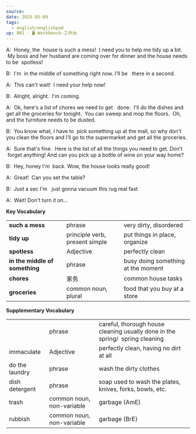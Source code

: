 ```yaml
---
source: 
date: 2025-05-09
tags:
  - english/englishpod
up: 001 - 🖥 Workbench·工作台
---
```


A:  Honey, the  house is such a mess!  I need you to help me tidy up a bit.  My boss and her husband are coming over for dinner and the house needs to be  spotless!

B:  I'm  in the middle of something right now. I'll be   there in a second.

A:  This can't wait!  I need your help now!

B:  Alright, alright.  I'm coming.

A:  Ok, here's a list of chores we need to get   done.  I'll do the dishes and get all the groceries for tonight.  You can sweep and mop the floors.  Oh, and the furniture needs to be dusted.

B:  You know what, I have to  pick something up at the mall, so why don't you clean the floors and I’ll go to the supermarket and get all the groceries.

A:  Sure that's fine.  Here is the list of all the things you need to get. Don’t  forget anything! And can you pick up a bottle of wine on your way home?

B:  Hey, honey I'm  back. Wow, the house looks really good!

A:  Great!  Can you set the table?

B:  Just a sec I'm   just gonna vacuum this rug real fast

A:  Wait! Don't turn it on...

**Key Vocabulary**

|                                |                                |                                    |
| ------------------------------ | ------------------------------ | ---------------------------------- |
| **such a mess**                | phrase                         | very dirty, disordered             |
| **tidy up**                    | principle verb, present simple | put things in place, organize      |
| **spotless**                   | Adjective                      | perfectly clean                    |
| **in the middle of something** | phrase                         | busy doing something at the moment |
| **chores**                     | 家务                             | common house tasks                 |
| **groceries**                  | common noun, plural            | food that you buy at a store       |

**Supplementary Vocabulary**

|   |   |   |
|---|---|---|
||phrase|careful, thorough house cleaning usually done in the spring/  spring cleaning|
|immaculate|Adjective|perfectly clean, having no dirt at all|
|do the laundry|phrase|wash the dirty clothes|
|dish detergent|phrase|soap used to wash the plates, knives, forks, bowls, etc.|
|trash|common noun, non-variable|garbage (AmE)|
|rubbish|common noun, non-variable|garbage (BrE)|